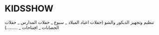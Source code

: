 # KIDSSHOW
تنظيم وتجهيز الديكور والشو (حفلات اعياد الميلاد _ سبوع _ حفلات المدارس _ حفلات الحضانات _ افتتاحات _ .........)
